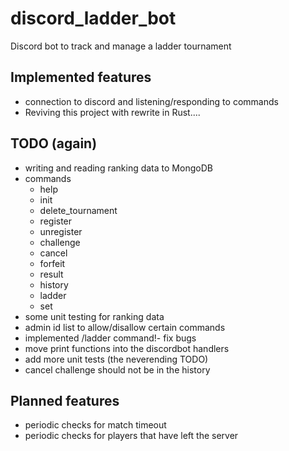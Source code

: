 # discord_ladder_bot
Discord bot to track and manage a ladder tournament

## Implemented features

- connection to discord and listening/responding to commands
- Reviving this project with rewrite in Rust....

## TODO (again)

- writing and reading ranking data to MongoDB
- commands
    - help
    - init
    - delete_tournament
    - register
    - unregister
    - challenge
    - cancel
    - forfeit
    - result
    - history
    - ladder
    - set
- some unit testing for ranking data
- admin id list to allow/disallow certain commands
- implemented /ladder command!- fix bugs
- move print functions into the discordbot handlers
- add more unit tests (the neverending TODO)
- cancel challenge should not be in the history

## Planned features

- periodic checks for match timeout
- periodic checks for players that have left the server
